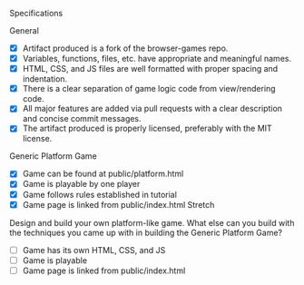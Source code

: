 Specifications

General

  - [X] Artifact produced is a fork of the browser-games repo.
  - [X] Variables, functions, files, etc. have appropriate and meaningful names.
  - [X] HTML, CSS, and JS files are well formatted with proper spacing and indentation.
  - [X] There is a clear separation of game logic code from view/rendering code.
  - [X] All major features are added via pull requests with a clear description and concise commit messages.
  - [X]  The artifact produced is properly licensed, preferably with the MIT license. 

Generic Platform Game

  - [X] Game can be found at public/platform.html
  - [X] Game is playable by one player
  - [X] Game follows rules established in tutorial
  - [X] Game page is linked from public/index.html
Stretch

Design and build your own platform-like game. What else can you build with the techniques you came up with in building the Generic Platform Game?

  - [ ] Game has its own HTML, CSS, and JS
  - [ ] Game is playable
  - [ ] Game page is linked from public/index.html
